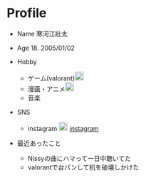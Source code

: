 # Profile
* Name
    寒河江壯太
* Age 
    18. 2005/01/02
* Hobby 
   * ゲーム(valorant)<img width="20" alt="" src="https://user-images.githubusercontent.com/130330488/232360105-b6e05641-9f26-41e4-ba9c-b5984972c329.png">
    * 漫画・アニメ<img width="20" alt="" src="https://user-images.githubusercontent.com/130330488/232361405-66fe7a2b-280a-4323-b050-fd600a14445c.png">
    * 音楽 
* SNS
   * instagram <img width="20" alt="" src="https://user-images.githubusercontent.com/130330488/232358987-d85e1887-fd10-4241-8f3f-e1a6cd3f1a2f.png">
     [instagram](https://www.instagram.com/spoqu_aaa/) 

* 最近あったこと
   * Nissyの曲にハマって一日中聴いてた
   * valorantで台パンして机を破壊しかけた


